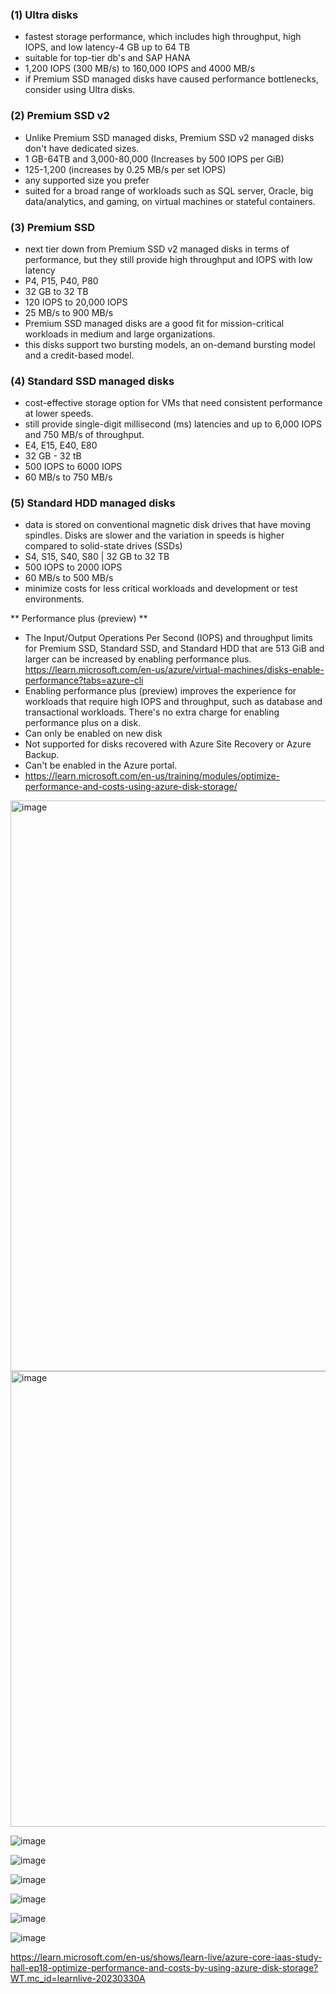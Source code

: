 ### (1) Ultra disks 
- fastest storage performance, which includes high throughput, high IOPS, and low latency-4 GB up to 64 TB
- suitable for top-tier db's and SAP HANA 
- 1,200 IOPS (300 MB/s) to 160,000 IOPS and 4000 MB/s 
- if Premium SSD managed disks have caused performance bottlenecks, consider using Ultra disks.
					
### (2) Premium SSD v2
- Unlike Premium SSD managed disks, Premium SSD v2 managed disks don't have dedicated sizes.
- 1 GB-64TB and 3,000-80,000 (Increases by 500 IOPS per GiB)
- 125-1,200 (increases by 0.25 MB/s per set IOPS)
- any supported size you prefer
- suited for a broad range of workloads such as SQL server, Oracle, big data/analytics, and gaming, on virtual machines or stateful containers.

### (3) Premium SSD	
- next tier down from Premium SSD v2 managed disks in terms of performance, but they still provide high throughput and IOPS with low latency
- P4, P15, P40, P80 
- 32 GB to 32 TB
- 120 IOPS to 20,000 IOPS
- 25 MB/s to 900 MB/s 
-  Premium SSD managed disks are a good fit for mission-critical workloads in medium and large organizations.
- this disks support two bursting models, an on-demand bursting model and a credit-based model. 

### (4) Standard SSD managed disks
- cost-effective storage option for VMs that need consistent performance at lower speeds.
- still provide single-digit millisecond (ms) latencies and up to 6,000 IOPS and 750 MB/s of throughput. 
- E4, E15, E40, E80 
- 32 GB - 32 tB
- 500 IOPS to 6000 IOPS
- 60 MB/s to 750 MB/s 
				
### (5) Standard HDD managed disks
- data is stored on conventional magnetic disk drives that have moving spindles. Disks are slower and the variation in speeds is higher compared to solid-state drives (SSDs)
- S4, S15, S40, S80 | 32 GB to 32 TB
- 500 IOPS to 2000 IOPS
- 60 MB/s to 500 MB/s 
- minimize costs for less critical workloads and development or test environments.
			
** Performance plus (preview) ** 
- The Input/Output Operations Per Second (IOPS) and throughput limits for Premium SSD, Standard SSD, and Standard HDD that are 513 GiB and larger can be increased by enabling performance plus. 
https://learn.microsoft.com/en-us/azure/virtual-machines/disks-enable-performance?tabs=azure-cli
- Enabling performance plus (preview) improves the experience for workloads that require high IOPS and throughput, such as database and transactional workloads. There's no extra charge for enabling performance plus on a disk.
- Can only be enabled on new disk
- Not supported for disks recovered with Azure Site Recovery or Azure Backup.
- Can't be enabled in the Azure portal.
- https://learn.microsoft.com/en-us/training/modules/optimize-performance-and-costs-using-azure-disk-storage/
  
<img width="913" alt="image" src="https://github.com/Maheshk-MSFT/all_about_az_disk_storage_cost/assets/61469290/15f65c4a-c9e8-45d5-aa52-b53e531e8897">

<img width="729" alt="image" src="https://github.com/Maheshk-MSFT/all_about_az_disk_storage_cost/assets/61469290/5331c90e-cb96-4592-9db4-59f5297b2a84">

![image](https://github.com/Maheshk-MSFT/all_about_az_disk_storage_cost/assets/61469290/c2b8642a-f383-460d-bc48-3db683846a38)

![image](https://github.com/Maheshk-MSFT/all_about_az_disk_storage_cost/assets/61469290/5dc202eb-89e0-4292-a0cf-3305bfc83362)

![image](https://github.com/Maheshk-MSFT/all_about_az_disk_storage_cost/assets/61469290/ffa09ee2-c0fe-41c3-b3ca-98f1f42d9aba)

![image](https://github.com/Maheshk-MSFT/all_about_az_disk_storage_cost/assets/61469290/283654ee-997a-49cd-bc2a-55b0f6e97e8a)

![image](https://github.com/Maheshk-MSFT/all_about_az_disk_storage_cost/assets/61469290/1de63f16-867a-4aff-906b-10356a531c14)

![image](https://github.com/Maheshk-MSFT/all_about_az_disk_storage_cost/assets/61469290/785e35ef-c40d-4570-88d1-95bcf4b88830)

https://learn.microsoft.com/en-us/shows/learn-live/azure-core-iaas-study-hall-ep18-optimize-performance-and-costs-by-using-azure-disk-storage?WT.mc_id=learnlive-20230330A
